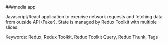 ###media app

Javascript/React application to exercise network requests and fetching data from outside API (Faker).  State is managed by Redux Toolkit with multiple slices.

Keywords: Redux, Redux Toolkit, Redux Toolkit Query, Redux Thunk, Tags
